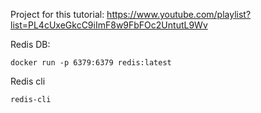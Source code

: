 Project for this tutorial: https://www.youtube.com/playlist?list=PL4cUxeGkcC9iImF8w9FbFOc2UntutL9Wv

Redis DB:
```
docker run -p 6379:6379 redis:latest
```
Redis cli
```
redis-cli
```